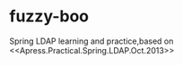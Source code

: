 fuzzy-boo
=========

Spring LDAP learning and practice,based on &lt;&lt;Apress.Practical.Spring.LDAP.Oct.2013>>
